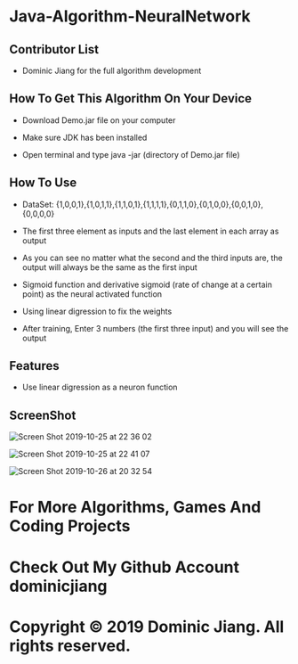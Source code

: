 # Java-Algorithm-NeuralNetwork

## Contributor List

- Dominic Jiang for the full algorithm development

## How To Get This Algorithm On Your Device

- Download Demo.jar file on your computer

- Make sure JDK has been installed

- Open terminal and type java -jar (directory of Demo.jar file)

## How To Use

- DataSet: {1,0,0,1},{1,0,1,1},{1,1,0,1},{1,1,1,1},{0,1,1,0},{0,1,0,0},{0,0,1,0},{0,0,0,0}

- The first three element as inputs and the last element in each array as output

- As you can see no matter what the second and the third inputs are, the output will always be the same as the first input

- Sigmoid function and derivative sigmoid (rate of change at a certain point) as the neural activated function

- Using linear digression to fix the weights

- After training, Enter 3 numbers (the first three input) and you will see the output

## Features

- Use linear digression as a neuron function

## ScreenShot

![Screen Shot 2019-10-25 at 22 36 02](https://user-images.githubusercontent.com/49256436/67614805-d9dfc300-f777-11e9-9db6-c5c14b85f839.png)

![Screen Shot 2019-10-25 at 22 41 07](https://user-images.githubusercontent.com/49256436/67614847-989be300-f778-11e9-8fe4-faed870b3a8c.png)

![Screen Shot 2019-10-26 at 20 32 54](https://user-images.githubusercontent.com/49256436/67629173-d3ad1d80-f82f-11e9-943a-40b2990b88d1.png)

# For More Algorithms, Games And Coding Projects

# Check Out My Github Account dominicjiang

# Copyright © 2019 Dominic Jiang. All rights reserved.

